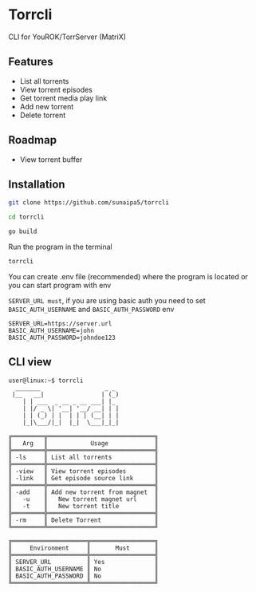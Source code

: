 # Torrcli

CLI for YouROK/TorrServer (MatriX)

## Features

- List all torrents
- View torrent episodes
- Get torrent media play link
- Add new torrent
- Delete torrent

## Roadmap

- View torrent buffer

## Installation

```bash
git clone https://github.com/sunaipa5/torrcli
```

```bash
cd torrcli
```

```bash
go build
```

Run the program in the terminal

```bash
torrcli
```

You can create .env file (recommended) where the program is located or you can start program with env

`SERVER_URL must`, if you are using basic auth you need to set `BASIC_AUTH_USERNAME` and `BASIC_AUTH_PASSWORD` env

```env
SERVER_URL=https://server.url
BASIC_AUTH_USERNAME=john
BASIC_AUTH_PASSWORD=johndoe123
```

## CLI view

```
user@linux:~$ torrcli
  _______                  _ _
 |__   __|                | (_)
    | | ___  _ __ _ __ ___| |_
    | |/ _ \| '__| '__/ __| | |
    | | (_) | |  | | | (__| | |
    |_|\___/|_|  |_|  \___|_|_|

╔═════════╦══════════════════════════════╗
║   Arg   ║            Usage             ║
╠═════════╬══════════════════════════════╣
║ -ls     ║ List all torrents            ║
╠═════════╬══════════════════════════════╣
║ -view   ║ View torrent episodes        ║
║ -link   ║ Get episode source link      ║
╠═════════╬══════════════════════════════╣
║ -add    ║ Add new torrent from magnet  ║
║   -u    ║   New torrent magnet url     ║
║   -t    ║   New torrent title          ║
╠═════════╬══════════════════════════════╣
║ -rm     ║ Delete Torrent               ║
╚═════════╩══════════════════════════════╝

╔═════════════════════╦══════════════════╗
║     Environment     ║       Must       ║
╠═════════════════════╬══════════════════╣
║ SERVER_URL          ║ Yes              ║
║ BASIC_AUTH_USERNAME ║ No               ║
║ BASIC_AUTH_PASSWORD ║ No               ║
╚═════════════════════╩══════════════════╝
```
